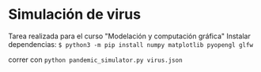 # Simulación de virus

Tarea realizada para el curso "Modelación y computación gráfica"
Instalar dependencias: `$ python3 -m pip install numpy matplotlib pyopengl glfw`

correr con `python pandemic_simulator.py virus.json`
